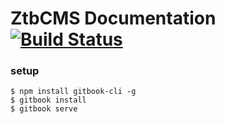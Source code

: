 ZtbCMS Documentation [![Build Status](https://travis-ci.org/ztbcms/docs.svg?branch=develop)](https://travis-ci.org/ztbcms/docs)
=======


### setup

```shell
$ npm install gitbook-cli -g
$ gitbook install
$ gitbook serve
```